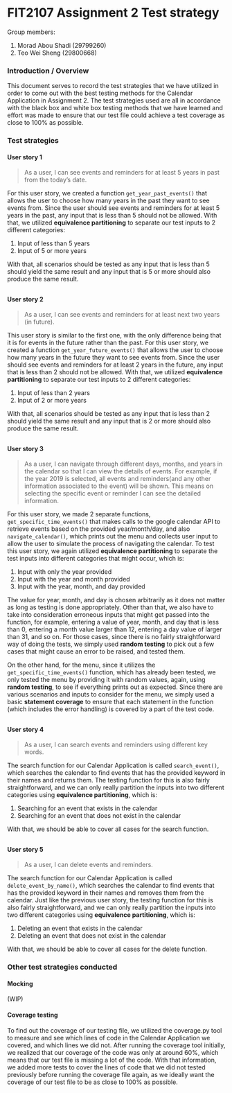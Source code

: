 ﻿# FIT2107 Assignment 2 Test strategy
Group members:
1) Morad Abou Shadi (29799260)
2) Teo Wei Sheng (29800668)

### Introduction / Overview
This document serves to record the test strategies that we have utilized in order to come out with the best testing methods for the Calendar Application in Assignment 2. The test strategies used are all in accordance with the black box and white box testing methods that we have learned and effort was made to ensure that our test file could achieve a test coverage as close to 100% as possible.

### Test strategies

#### User story 1
> As a user, I can see events and reminders for at least 5 years in past from the today’s date.

For this user story, we created a function `get_year_past_events()` that allows the user to choose how many years in the past they want to see events from. Since the user should see events and reminders for at least 5 years in the past, any input that is less than 5 should not be allowed. With that, we utilized **equivalence partitioning** to separate our test inputs to 2 different categories:

 1. Input of less than 5 years
 2. Input of 5 or more years

With that, all scenarios should be tested as any input that is less than 5 should yield the same result and any input that is 5 or more should also produce the same result.

##
#### User story 2
> As a user, I can see events and reminders for at least next two years (in future).

This user story is similar to the first one, with the only difference being that it is for events in the future rather than the past. For this user story, we created a function `get_year_future_events()` that allows the user to choose how many years in the future they want to see events from. Since the user should see events and reminders for at least 2 years in the future, any input that is less than 2 should not be allowed. With that, we utilized **equivalence partitioning** to separate our test inputs to 2 different categories:

 1. Input of less than 2 years
 2. Input of 2 or more years

With that, all scenarios should be tested as any input that is less than 2 should yield the same result and any input that is 2 or more should also produce the same result.

##
#### User story 3
> As a user, I can navigate through different days, months, and years in the calendar so that I can view the details of events. For example, if the year 2019 is selected, all events and reminders(and any other information associated to the event) will be shown. This means on selecting the specific event or reminder I can see the detailed information.

For this user story, we made 2 separate functions, `get_specific_time_events()` that makes calls to the google calendar API to retrieve events based on the provided year/month/day, and also `navigate_calendar()`, which prints out the menu and collects user input to allow the user to simulate the process of navigating the calendar. To test this user story, we again utilized **equivalence partitioning** to separate the test inputs into different categories that might occur, which is:

 1. Input with only the year provided
 2. Input with the year and month provided
 3. Input with the year, month, and day provided

The value for year, month, and day is chosen arbitrarily as it does not matter as long as testing is done appropriately. Other than that, we also have to take into consideration erroneous inputs that might get passed into the function, for example, entering a value of year, month, and day that is less than 0, entering a month value larger than 12, entering a day value of larger than 31, and so on. For those cases, since there is no fairly straightforward way of doing the tests, we simply used **random testing** to pick out a few cases that might cause an error to be raised, and tested them.

On the other hand, for the menu, since it utilizes the `get_specific_time_events()` function, which has already been tested, we only tested the menu by providing it with random values, again, using **random testing**, to see if everything prints out as expected. Since there are various scenarios and inputs to consider for the menu, we simply used a basic **statement coverage** to ensure that each statement in the function (which includes the error handling) is covered by a part of the test code.

##
#### User story 4
> As a user, I can search events and reminders using different key words.

The search function for our Calendar Application is called `search_event()`, which searches the calendar to find events that has the provided keyword in their names and returns them. The testing function for this is also fairly straightforward, and we can only really partition the inputs into two different categories using **equivalence partitioning**, which is:

 1. Searching for an event that exists in the calendar
 2. Searching for an event that does not exist in the calendar

With that, we should be able to cover all cases for the search function.

##
#### User story 5
> As a user, I can delete events and reminders.

The search function for our Calendar Application is called `delete_event_by_name()`, which searches the calendar to find events that has the provided keyword in their names and removes them from the calendar. Just like the previous user story, the testing function for this is also fairly straightforward, and we can only really partition the inputs into two different categories using **equivalence partitioning**, which is:

 1. Deleting an event that exists in the calendar
 2. Deleting an event that does not exist in the calendar

With that, we should be able to cover all cases for the delete function.

### Other test strategies conducted

#### Mocking
(WIP)
#### Coverage testing
To find out the coverage of our testing file, we utilized the coverage.py tool to measure and see which lines of code in the Calendar Application we covered, and which lines we did not. After running the coverage tool initially, we realized that our coverage of the code was only at around 60%, which means that our test file is missing a lot of the code. With that information, we added more tests to cover the lines of code that we did not tested previously before running the coverage file again, as we ideally want the coverage of our test file to be as close to 100% as possible. 

